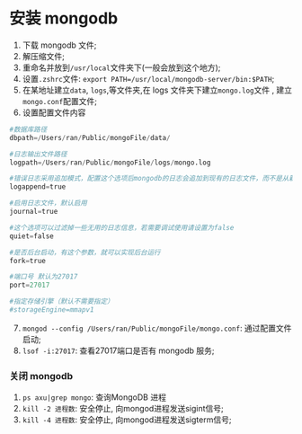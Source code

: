 # 安装 mongodb
1. 下载 mongodb 文件;
2. 解压缩文件;
3. 重命名并放到`/usr/local`文件夹下(一般会放到这个地方);
4. 设置`.zshrc`文件: `export PATH=/usr/local/mongodb-server/bin:$PATH`;
5. 在某地址建立`data`, `logs`,等文件夹,在 logs 文件夹下建立`mongo.log`文件 , 建立`mongo.conf`配置文件;
6. 设置配置文件内容
```py
#数据库路径
dbpath=/Users/ran/Public/mongoFile/data/

#日志输出文件路径
logpath=/Users/ran/Public/mongoFile/logs/mongo.log

#错误日志采用追加模式，配置这个选项后mongodb的日志会追加到现有的日志文件，而不是从新创建一个新文件
logappend=true

#启用日志文件，默认启用
journal=true

#这个选项可以过滤掉一些无用的日志信息，若需要调试使用请设置为false
quiet=false

#是否后台启动，有这个参数，就可以实现后台运行
fork=true

#端口号 默认为27017
port=27017

#指定存储引擎（默认不需要指定）
#storageEngine=mmapv1
```
7. `mongod --config /Users/ran/Public/mongoFile/mongo.conf`: 通过配置文件启动;
8. `lsof -i:27017`: 查看27017端口是否有 mongodb 服务;


### 关闭 mongodb
1. `ps axu|grep mongo`: 查询MongoDB 进程
2. `kill -2 进程数`: 安全停止, 向mongod进程发送sigint信号;
2. `kill -4 进程数`: 安全停止, 向mongod进程发送sigterm信号;